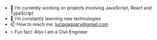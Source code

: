 - 🔭 I’m currently working on projects involving JavaScript, React and TypeScript 
- 🌱 I’m constantly learning new technologies
- 📫 How to reach me: luciagaspary@gmail.com
- ⚡ Fun fact: Also I am a Civil Engineer

<!--
**LuciaGaspary/LuciaGaspary** is a ✨ _special_ ✨ repository because its `README.md` (this file) appears on your GitHub profile.

Here are some ideas to get you started:

- 🔭 I’m currently working on projects involving JavaScript, React and TypeScript 
- 🌱 I’m constantly learning new technologies
- 📫 How to reach me: luciagaspary@gmail.com
- ⚡ Fun fact: Also I am a Civil Engineer

-->
